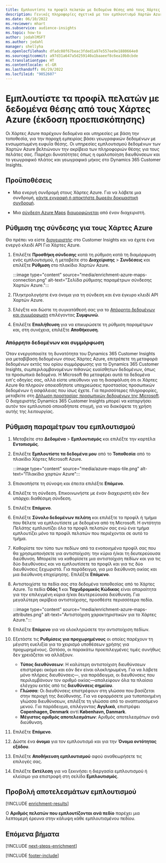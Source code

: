 ```yaml
---
title: Εμπλουτίστε τα προφίλ πελατών με δεδομένα θέσης από τους Χάρτες Azure (έκδοση προεπισκόπησης)
description: Γενικές πληροφορίες σχετικά με τον εμπλουτισμό Χαρτών Azure πρώτα.
ms.date: 06/10/2022
ms.reviewer: mhart
ms.subservice: audience-insights
ms.topic: how-to
author: jodahlMSFT
ms.author: jodahl
manager: shellyha
ms.openlocfilehash: dfadc08f67beac3fded1a97e557ee9e1880664e0
ms.sourcegitcommit: a97d31a647a5d259140a1baaeef8c6ea10b8cbde
ms.translationtype: HT
ms.contentlocale: el-GR
ms.lasthandoff: 06/29/2022
ms.locfileid: "9052607"
---
```

# <a name="enrich-customer-profiles-with-location-data-from-azure-maps-preview"></a>Εμπλουτίστε τα προφίλ πελατών με δεδομένα θέσης από τους Χάρτες Azure (έκδοση προεπισκόπησης)

Οι Χάρτες Azure παρέχουν δεδομένα και υπηρεσίες με βάση την τοποθεσία, για την παροχή εμπειρίας βάσει γεωγραφικών δεδομένων με ενσωματωμένη ευφυΐα θέσης. Οι υπηρεσίες εμπλουτισμού δεδομένων των Χαρτών Azure βελτιώνουν την ακρίβεια των πληροφοριών θέσης για τους πελάτες σας. Παρέχει δυνατότητες όπως η ομαλοποίηση διευθύνσεων και το γεωγραφικό πλάτος και γεωγραφικό μήκος στο Dynamics 365 Customer Insights.

## <a name="prerequisites"></a>Προϋποθέσεις

- Μια ενεργή συνδρομή στους Χάρτες Azure. Για να λάβετε μια συνδρομή, [κάντε εγγραφή ή αποκτήστε δωρεάν δοκιμαστική συνδρομή](https://azure.microsoft.com/services/azure-maps/).

- Μια [σύνδεση Azure Maps](connections.md) [διαμορφώνεται](#configure-the-connection-for-azure-maps) από έναν διαχειριστή.

## <a name="configure-the-connection-for-azure-maps"></a>Ρύθμιση της σύνδεσης για τους Χάρτες Azure

Θα πρέπει να είστε [διαχειριστής](permissions.md#admin) στο Customer Insights και να έχετε ένα ενεργό κλειδί API Για Χάρτες Azure.

1. Επιλέξτε **Προσθήκη σύνδεσης** κατά τη ρύθμιση κατά τη διαμόρφωση ενός εμπλουτισμού, ή μεταβείτε στο **Διαχείρισης** > **Συνδέσεις** και επιλέξτε **Ρύθμιση** στο πλακίδιο Χαρτών Azure.

   :::image type="content" source="media/enrichment-azure-maps-connection.png" alt-text="Σελίδα ρύθμισης παραμέτρων σύνδεσης Χαρτών Azure.":::

1. Πληκτρολογήστε ένα όνομα για τη σύνδεση και ένα έγκυρο κλειδί API Χαρτών Azure.

1. Ελέγξτε και δώστε τη συγκατάθεσή σας για το [Απόρρητο δεδομένων και συμμόρφωση](#data-privacy-and-compliance) επιλέγοντας **Συμφωνώ**.

1. Επιλέξτε **Επαλήθευση** για να επικυρώσετε τη ρύθμιση παραμέτρων και, στη συνέχεια, επιλέξτε **Αποθήκευση**.

### <a name="data-privacy-and-compliance"></a>Απόρρητο δεδομένων και συμμόρφωση

Όταν ενεργοποιείτε τη δυνατότητα του Dynamics 365 Customer Insights για μεταβίβαση δεδομένων στους Χάρτες Azure, επιτρέπετε τη μεταφορά δεδομένων εκτός του ορίου συμμόρφωσης για το Dynamics 365 Customer Insights, συμπεριλαμβανομένων πιθανώς ευαίσθητων δεδομένων, όπως τα προσωπικά δεδομένα. Η Microsoft θα μεταφέρει αυτά τα δεδομένα ειπ'ς οδηγίες σας, αλλά είστε υπεύθυνοι για τη διασφάλιση ότι οι Χάρτες Azure θα πληρούν οποιεσδήποτε υποχρεώσεις προστασίας προσωπικών δεδομένων ή ασφάλειας που ίσως έχετε. Για περισσότερες πληροφορίες, μεταβείτε στη [Δήλωση προστασίας προσωπικών δεδομένων της Microsoft](https://go.microsoft.com/fwlink/?linkid=396732).
Ο διαχειριστής Dynamics 365 Customer Insights μπορεί να καταργήσει αυτόν τον εμπλουτισό οποιαδήποτε στιγμή, για να διακόψετε τη χρήση αυτής της λειτουργίας.

## <a name="configure-the-enrichment"></a>Ρύθμιση παραμέτρων του εμπλουτισμού

1. Μεταβείτε στα **Δεδομένα** > **Εμπλουτισμός** και επιλέξτε την καρτέλα **Εντοπισμός**.

1. Επιλέξτε **Εμπλουτίστε τα δεδομένα μου** από το **Τοποθεσία** από το πλακίδιο Χάρτες Microsoft Azure.

   :::image type="content" source="media/azure-maps-tile.png" alt-text="Πλακίδιο χαρτών Azure":::

1. Επισκοπήστε τη σύνοψη και έπειτα επιλέξτε **Επόμενο**.

1. Επιλέξτε τη σύνδεση. Επικοινωνήστε με έναν διαχειριστή εάν δεν υπάρχει διαθέσιμη σύνδεση.

1. Επιλέξτε **Επόμενο**.

1. Επιλέξτε **Σύνολο δεδομένων πελάτη** και επιλέξτε το προφίλ ή τμήμα που θέλετε να εμπλουτίσετε με δεδομένα από τη Microsoft. Η οντότητα *Πελάτης* εμπλουτίζει όλα τα προφίλ πελατών σας ενώ ένα τμήμα εμπλουτίζει μόνο τα προφίλ πελατών που περιέχονται σε αυτό το τμήμα.

1. Καθορίστε τον τύπο των πεδίων από τα ενοποιημένα προφίλ σας που θα χρησιμοποιήσετε για αντιστοίχιση: την κύρια ή/και τη δευτερεύουσα διεύθυνση. Μπορείτε να καθορίσετε μια αντιστοίχιση πεδίων και για τις δύο διευθύνσεις και να εμπλουτίσετε τα προφίλ και για τις δύο διευθύνσεις ξεχωριστά. Για παράδειγμα, για μια διεύθυνση οικίας και μια διεύθυνση επιχείρησης. Επιλέξτε **Επόμενο**.

1. Αντιστοιχίστε τα πεδία σας στα δεδομένα τοποθεσίας από το Χάρτες Azure. Τα πεδία **Οδός 1** και **Ταχυδρομικός Κώδικας** είναι απαραίτητα για την επιλεγμένη κύρια ή/και δευτερεύουσα διεύθυνση. Για μεγαλύτερη ακρίβεια αντιστοίχισης, προσθέστε περισσότερα πεδία.

   :::image type="content" source="media/enrichment-azure-maps-attributes.png" alt-text="Αντιστοίχιση χαρακτηριστικών για το Χάρτες Azure.":::

1. Επιλέξτε **Επόμενο** για να ολοκληρώσετε την αντιστοίχιση πεδίων.

1. Εξετάστε τις **Ρυθμίσεις για προχωρημένους** οι οποίες παρέχουν τη μέγιστη ευελιξία για το χειρισμό υποθέσεων χρήσης για προχωρημένους. Ωστόσο, οι παρακάτω προεπιλεγμένες τιμές συνήθως δεν χρειάζεται να αλλάξουν.

   - **Τύπος διευθύνσεων**: Η καλύτερη αντιστοίχιση διευθύνσεων επιστρέφει ακόμα και εάν δεν είναι ολοκληρωμένη. Για να λάβετε μόνο πλήρεις διευθύνσεις&mdash;, για παράδειγμα, οι διευθύνσεις που περιλαμβάνουν τον αριθμό οικίας&mdash;απαλείφουν όλα τα πλαίσια ελέγχου εκτός από τις **διευθύνσεις σημείου**.
   - **Γλώσσα**: Οι διευθύνσεις επιστρέφουν στη γλώσσα που βασίζεται στην περιοχή της διεύθυνσης. Για να εφαρμόσετε μια τυποποιημένη γλώσσα διευθύνσεων, επιλέξτε τη γλώσσα από το αναπτυσσόμενο μενού. Για παράδειγμα, επιλέγοντας **Αγγλικά**, επιστρέφει **Copenhagen, Denmark** αντί **København, Danmark**.
   - **Μέγιστος αριθμός αποτελεσμάτων**: Αριθμός αποτελεσμάτων ανά διεύθυνση.

1. Επιλέξτε **Επόμενο**.

1. Δώστε ένα **όνομα** για τον εμπλουτισμό και για την **Όνομα οντότητας εξόδου**.

1. Επιλέξτε **Αποθήκευση εμπλουτισμού** αφού αναθεωρήσετε τις επιλογές σας.

1. Επιλέξτε **Εκτέλεση** για να ξεκινήσει η διεργασία εμπλουτισμού ή κλείσιμο για επιστροφή στη σελίδα **Εμπλουτισμός**.

## <a name="view-enrichment-results"></a>Προβολή αποτελεσμάτων εμπλουτισμού

[!INCLUDE [enrichment-results](includes/enrichment-results.md)]

Ο **Αριθμός πελατών που εμπλουτίζονται ανά πεδίο** παρέχει μια λεπτομερή έρευνα στην κάλυψη κάθε εμπλουτισμένου πεδίου.

## <a name="next-steps"></a>Επόμενα βήματα

[!INCLUDE [next-steps-enrichment](includes/next-steps-enrichment.md)]

[!INCLUDE [footer-include](includes/footer-banner.md)]
